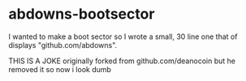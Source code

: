 # abdowns-bootsector
I wanted to make a boot sector so I wrote a small, 30 line one that of displays "github.com/abdowns".


THIS IS A JOKE
originally forked from github.com/deanocoin but he removed it so now i look dumb
